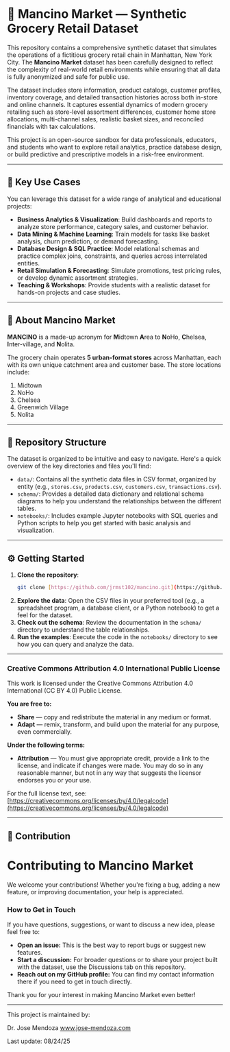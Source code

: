 # 🛒 Mancino Market — Synthetic Grocery Retail Dataset

This repository contains a comprehensive synthetic dataset that simulates the operations of a fictitious grocery retail chain in Manhattan, New York City. The **Mancino Market** dataset has been carefully designed to reflect the complexity of real-world retail environments while ensuring that all data is fully anonymized and safe for public use.

The dataset includes store information, product catalogs, customer profiles, inventory coverage, and detailed transaction histories across both in-store and online channels. It captures essential dynamics of modern grocery retailing such as store-level assortment differences, customer home store allocations, multi-channel sales, realistic basket sizes, and reconciled financials with tax calculations.

This project is an open-source sandbox for data professionals, educators, and students who want to explore retail analytics, practice database design, or build predictive and prescriptive models in a risk-free environment.

---

## 🚀 Key Use Cases

You can leverage this dataset for a wide range of analytical and educational projects:

* **Business Analytics & Visualization**: Build dashboards and reports to analyze store performance, category sales, and customer behavior.
* **Data Mining & Machine Learning**: Train models for tasks like basket analysis, churn prediction, or demand forecasting.
* **Database Design & SQL Practice**: Model relational schemas and practice complex joins, constraints, and queries across interrelated entities.
* **Retail Simulation & Forecasting**: Simulate promotions, test pricing rules, or develop dynamic assortment strategies.
* **Teaching & Workshops**: Provide students with a realistic dataset for hands-on projects and case studies.

---

## 🌆 About Mancino Market

**MANCINO** is a made-up acronym for **M**idtown **A**rea to **N**oHo, **C**helsea, **I**nter-village, and **N**olita.

The grocery chain operates **5 urban-format stores** across Manhattan, each with its own unique catchment area and customer base. The store locations include:

1.  Midtown
2.  NoHo
3.  Chelsea
4.  Greenwich Village
5.  Nolita

---

## 📂 Repository Structure

The dataset is organized to be intuitive and easy to navigate. Here's a quick overview of the key directories and files you'll find:

* `data/`: Contains all the synthetic data files in CSV format, organized by entity (e.g., `stores.csv`, `products.csv`, `customers.csv`, `transactions.csv`).
* `schema/`: Provides a detailed data dictionary and relational schema diagrams to help you understand the relationships between the different tables.
* `notebooks/`: Includes example Jupyter notebooks with SQL queries and Python scripts to help you get started with basic analysis and visualization.

---

## ⚙️ Getting Started

1.  **Clone the repository**:
    ```bash
    git clone [https://github.com/jrmst102/mancino.git](https://github.com/your-username/mancino.git)
    ```
2.  **Explore the data**: Open the CSV files in your preferred tool (e.g., a spreadsheet program, a database client, or a Python notebook) to get a feel for the dataset.
3.  **Check out the schema**: Review the documentation in the `schema/` directory to understand the table relationships.
4.  **Run the examples**: Execute the code in the `notebooks/` directory to see how you can query and analyze the data.

---

### Creative Commons Attribution 4.0 International Public License

This work is licensed under the Creative Commons Attribution 4.0 International (CC BY 4.0) Public License.

**You are free to:**

* **Share** — copy and redistribute the material in any medium or format.
* **Adapt** — remix, transform, and build upon the material for any purpose, even commercially.

**Under the following terms:**

* **Attribution** — You must give appropriate credit, provide a link to the license, and indicate if changes were made. You may do so in any reasonable manner, but not in any way that suggests the licensor endorses you or your use.

For the full license text, see: [https://creativecommons.org/licenses/by/4.0/legalcode](https://creativecommons.org/licenses/by/4.0/legalcode)

---

## 🤝 Contribution

# Contributing to Mancino Market

We welcome your contributions! Whether you're fixing a bug, adding a new feature, or improving documentation, your help is appreciated.

### How to Get in Touch

If you have questions, suggestions, or want to discuss a new idea, please feel free to:

* **Open an issue:** This is the best way to report bugs or suggest new features.
* **Start a discussion:** For broader questions or to share your project built with the dataset, use the Discussions tab on this repository.
* **Reach out on my GitHub profile:** You can find my contact information there if you need to get in touch directly.

Thank you for your interest in making Mancino Market even better!

---

This project is maintained by:

Dr. Jose Mendoza
www.jose-mendoza.com

Last update: 08/24/25

